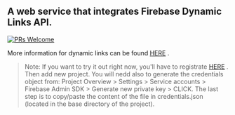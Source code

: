 ## A web service that integrates Firebase Dynamic Links API.

[![PRs Welcome](https://img.shields.io/badge/PRs-welcome-brightgreen.svg)](http://makeapullrequest.com)

More information for dynamic links can be found [HERE](https://firebase.google.com/docs/dynamic-links/) .

> Note: If you want to try it out right now, you'll have to registrate [HERE](https://firebase.google.com/) . Then add new project. You will nedd also to generate the credentials object from: Project Overview > Settings > Service accounts > Firebase Admin SDK > Generate new private key > CLICK. The last step is to copy/paste the content of the file in credentials.json (located in the base directory of the project).

